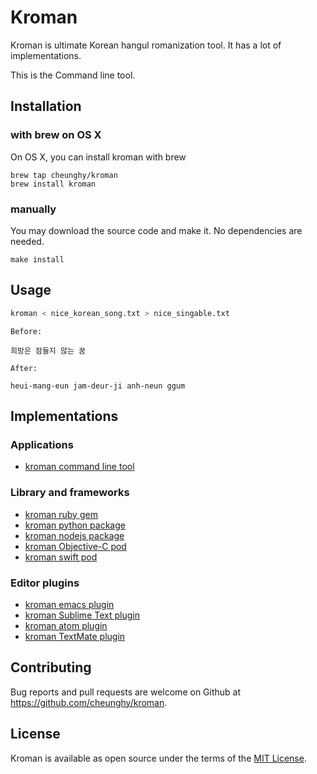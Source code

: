 
# Kroman

Kroman is ultimate Korean hangul romanization tool. It has a lot of
implementations.

This is the Command line tool.

## Installation

### with brew on OS X
On OS X, you can install kroman with brew
```
brew tap cheunghy/kroman
brew install kroman
```

### manually
You may download the source code and make it. No dependencies are needed.
```
make install
```

## Usage

``` bash
kroman < nice_korean_song.txt > nice_singable.txt
```

```
Before:

희망은 잠들지 않는 꿈

After:

heui-mang-eun jam-deur-ji anh-neun ggum

```

## Implementations

### Applications

- [kroman command line tool](https://github.com/cheunghy/kroman)

### Library and frameworks

- [kroman ruby gem](https://github.com/cheunghy/kroman-gem)
- [kroman python package](https://github.com/cheunghy/kroman-py)
- [kroman nodejs package](https://github.com/cheunghy/kroman-js)
- [kroman Objective-C pod](https://github.com/cheunghy/kroman-objc)
- [kroman swift pod](https://github.com/cheunghy/kroman-swift)

### Editor plugins

- [kroman emacs plugin](https://github.com/cheunghy/kroman-el)
- [kroman Sublime Text plugin](https://github.com/cheunghy/kroman-sublime)
- [kroman atom plugin](https://github.com/cheunghy/kroman-atom)
- [kroman TextMate plugin](https://github.com/cheunghy/kroman-tm)

## Contributing

Bug reports and pull requests are welcome on Github at https://github.com/cheunghy/kroman.

## License

Kroman is available as open source under the terms of the [MIT License](http://opensource.org/licenses/MIT).
